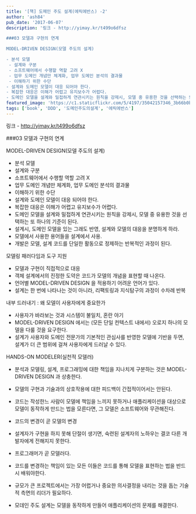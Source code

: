 ```yaml
---
title: '[책] 도메인 주도 설계(에릭에반스) -2'
author: 'ash84'
pub_date: '2017-06-07'
description: '링크 - http://yimay.kr/t499o6dfsz 

###03 모델과 구현의 연계

MODEL-DRIVEN DESIGN(모델 주도의 설계) 

- 분석 모델 
 - 설계와 구분 
 - 소프트웨어에서 수행할 역할 고려 X
 - 업무 도메인 개념만 체계화, 업무 도메인 분석의 결과물 
 - 이해하기 위한 수단 
- 설계와 도메인 모델이 대응 되어야 한다. 
- 복잡한 대응은 이해가 어렵고 유지보수가 어렵다. 
- 도메인 모델을 설계와 밀접하게 연관시키는 원칙을 강제시, 모델 중 유용한 것을 선택하는 또 하나의 기준이 된다.'
featured_image: 'https://c1.staticflickr.com/5/4197/35042157346_3b66b0bd9b_z.jpg'
tags: ['book', 'DDD', '도메인주도의설계', '에릭에반스']
---
```


링크 - http://yimay.kr/t499o6dfsz 

###03 모델과 구현의 연계

MODEL-DRIVEN DESIGN(모델 주도의 설계) 

- 분석 모델 
 - 설계와 구분 
 - 소프트웨어에서 수행할 역할 고려 X
 - 업무 도메인 개념만 체계화, 업무 도메인 분석의 결과물 
 - 이해하기 위한 수단 
- 설계와 도메인 모델이 대응 되어야 한다. 
- 복잡한 대응은 이해가 어렵고 유지보수가 어렵다. 
- 도메인 모델을 설계와 밀접하게 연관시키는 원칙을 강제시, 모델 중 유용한 것을 선택하는 또 하나의 기준이 된다. 
- 설계시, 도메인 모델을 있는 그래도 반영, 설계와 모델의 대응을 분명하게 하라. 
- 모델에서 사용한 용어들을 설계에서 사용. 
- 개발은 모델, 설계 코드를 단일한 활동으로 정제하는 반복적인 과정이 된다. 

모델링 패러다임과 도구 지원 

- 모델과 구현이 직접적으로 대응 
- 객체 설계에서의 진정한 도약은 코드가 모델의 개념을 표현할 때 나온다. 
- 언어별 MODEL-DRIVEN DESIGN 을 적용하기 어려운 언어가 있다. 
- 설계는 한 번에 나타나는 것이 아니라, 리팩토링과 지식탐구의 과정이 수차례 반복 

내부 드러내기 : 왜 모델이 사용자에게 중요한가 

- 사용자가 바라보는 것과 시스템이 불일치, 혼란 야기 
- MODEL-DRIVEN DESIGN 에서는 (모든 단일 컨텍스트 내에서) 오로지 하나의 모델을 다룰 것을 요구한다. 
- 설계가 사용자와 도메인 전문가의 기본적인 관심사를 반영한 모델에 기반을 두면, 설계가 더 큰 범위에 걸쳐 사용자에게 드러날 수 있다. 

HANDS-ON MODELER(실천적 모델러)

- 분석과 모델링, 설계, 프로그래밍에 대한 책임을 지나치게 구분하는 것은 MODEL-DRIVEN DESIGN 과 상충한다. 
- 모델의 구현과 기술과의 상호작용에 대한 피드백이 간접적이어서는 안된다.
- 코드는 작성한느 사람이 모델에 책임을 느끼지 못하거나 애플리케이션을 대상으로 모델이 동작하게 만드는 법을 모른다면, 그 모델은 소프트웨어와 무관해진다. 
- 코드의 변경이 곧 모델의 변경 
- 설계자가 구현을 하지 못해 단절이 생기면, 숙련된 설계자의 노하우는 결코 다른 개발자에게 전해지지 못한다. 
- 프로그래머가 곧 모델러다. 
- 코드를 변경하는 책임이 있는 모든 이들은 코드를 통해 모델을 표현하는 법을 반드시 배워야한다. 

- 규모가 큰 프로젝트에서는 가장 어렵거나 중요한 의사결정을 내리는 것을 돕는 기술적 측면의 리더가 필요하다. 
- 모데인 주도 설계는 모델을 동작하게 만들어 애플리케이션의 문제를 해결한다. 
